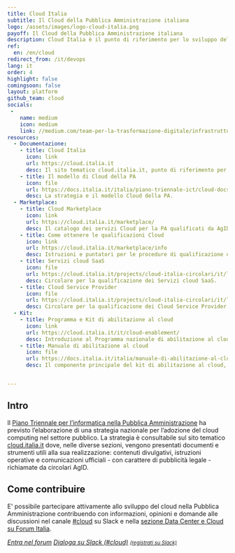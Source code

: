 ```yaml
---
title: Cloud Italia
subtitle: Il Cloud della Pubblica Amministrazione italiana
logo: /assets/images/logo-cloud-italia.png
payoff: Il Cloud della Pubblica Amministrazione italiana
description: Cloud Italia è il punto di riferimento per lo sviluppo del Cloud nella Pubblica Amministrazione italiana.
ref:
  en: /en/cloud
redirect_from: /it/devops
lang: it
order: 4
highlight: false
comingsoon: false
layout: platform
github_team: cloud
socials:
 -
    name: medium
    icon: medium
    link: //medium.com/team-per-la-trasformazione-digitale/infrastrutture-digitali-cloud/home
resources:
  - Documentazione:
    - title: Cloud Italia
      icon: link
      url: https://cloud.italia.it
      desc: Il sito tematico cloud.italia.it, punto di riferimento per il cloud della PA italiana.
    - title: Il modello di Cloud della PA
      icon: file
      url: https://docs.italia.it/italia/piano-triennale-ict/cloud-docs/
      desc: La strategia e il modello Cloud della PA.
  - Marketplace:
    - title: Cloud Marketplace
      icon: link
      url: https://cloud.italia.it/marketplace/
      desc: Il catalogo dei servizi Cloud per la PA qualificati da AgID.
    - title: Come ottenere le qualificazioni Cloud
      icon: link
      url: https://cloud.italia.it/marketplace/info
      desc: Istruzioni e puntatori per le procedure di qualificazione dei servizi cloud.
    - title: Servizi cloud SaaS
      icon: file
      url: https://cloud.italia.it/projects/cloud-italia-circolari/it/latest/circolari/SaaS/
      desc: Circolare per la qualificazione dei Servizi cloud SaaS.
    - title: Cloud Service Provider
      icon: file
      url: https://cloud.italia.it/projects/cloud-italia-circolari/it/latest/circolari/CSP/
      desc: Circolare per la qualificazione dei Cloud Service Provider.
  - Kit:
    - title: Programma e Kit di abilitazione al cloud
      icon: link
      url: https://cloud.italia.it/it/cloud-enablement/
      desc: Introduzione al Programma nazionale di abilitazione al cloud e al Kit che raccoglie metodologie, strumenti e buone pratiche per elaborare la  strategia di migrazione verso il cloud dei servizi di una PA.
    - title: Manuale di abilitazione al cloud
      icon: file
      url: https://docs.italia.it/italia/manuale-di-abilitazione-al-cloud/manuale-di-abilitazione-al-cloud-docs/it/bozza/
      desc: Il componente principale del kit di abilitazione al cloud, un manuale per tutti coloro che sono coinvolti nella gestione o nella progettazione di servizi digitali per la PA.


---
```


## Intro

Il [Piano Triennale per l’informatica nella Pubblica Amministrazione](https://pianotriennale-ict.italia.it/) ha previsto l’elaborazione di una strategia nazionale per l’adozione del cloud computing nel settore pubblico.
 La strategia è consultabile sul sito tematico [cloud.italia.it](https://cloud.italia.it) dove, nelle diverse sezioni, vengono presentati documenti e strumenti utili alla sua realizzazione: contenuti divulgativi, istruzioni operative e comunicazioni ufficiali - con carattere di pubblicità legale - richiamate da circolari AgID.

## Come contribuire

E' possibile partecipare attivamente allo sviluppo del cloud nella Pubblica Amministrazione contribuendo con informazioni, opinioni e domande alle discussioni nel canale [#cloud](https://developersitalia.slack.com/messages/C9TCMU07R) su Slack e nella [sezione Data Center e Cloud su Forum Italia](https://forum.italia.it/c/piano-triennale/data-center-e-cloud).


<a class="btn btn-primary" href="https://forum.italia.it/c/piano-triennale/data-center-e-cloud"><i class="it-horn" /> Entra nel forum</a>
<a class="btn btn-primary" href="https://developersitalia.slack.com/messages/C9TCMU07R"><i class="it-comment" /> Dialoga su Slack (#cloud)</a> <a href="https://slack.developers.italia.it/"><small>(registrati su Slack)</small></a>
